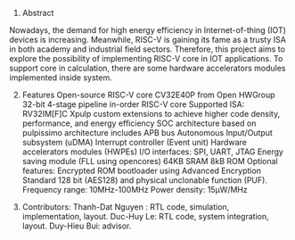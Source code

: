 1. Abstract

  Nowadays, the demand for high energy efficiency in Internet-of-thing (IOT) devices is increasing. Meanwhile, RISC-V is gaining its fame as a trusty ISA in both academy and industrial field sectors. Therefore, this project aims to explore the possibility of implementing RISC-V core in IOT applications. To support core in calculation, there are some hardware accelerators modules implemented inside system.

2. Features
Open-source RISC-V core CV32E40P from Open HWGroup
  32-bit 4-stage pipeline in-order RISC-V core
  Supported ISA:
    RV32IM[F]C
    Xpulp custom extensions to achieve higher code density, performance, and energy efficiency
  SOC architecture based on pulpissimo architecture includes
    APB bus
    Autonomous Input/Output subsystem (uDMA)
    Interrupt controller (Event unit)
    Hardware accelerators modules (HWPEs)
    I/O interfaces: SPI, UART, JTAG
    Energy saving module (FLL using opencores)
    64KB SRAM
    8kB ROM
  Optional features: Encrypted ROM bootloader using Advanced Encryption Standard 128 bit (AES128)
                     and physical unclonable function (PUF).
  Frequency range: 10MHz-100MHz
  Power density: 15µW/MHz

3. Contributors:
  Thanh-Dat Nguyen : RTL code, simulation, implementation, layout.
  Duc-Huy Le: RTL code, system integration, layout.
  Duy-Hieu Bui: advisor.